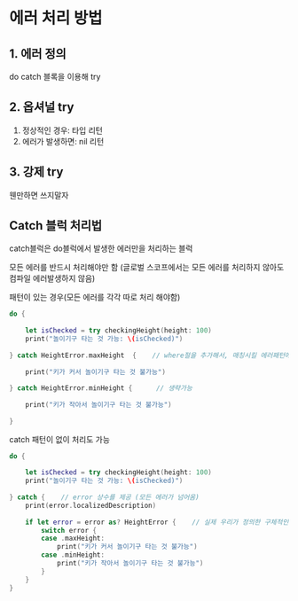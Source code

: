 # 에러 처리 방법

## 1. 에러 정의

do catch 블록을 이용해 try

## 2. 옵셔널 try

1. 정상적인 경우: 타입 리턴
2. 에러가 발생하면: nil 리턴

## 3. 강제 try

웬만하면 쓰지말자

## Catch 블럭 처리법
catch블럭은 do블럭에서 발생한 에러만을 처리하는 블럭

모든 에러를 반드시 처리해야만 함 (글로벌 스코프에서는 모든 에러를 처리하지 않아도 컴파일 에러발생하지 않음)

패턴이 있는 경우(모든 에러를 각각 따로 처리 해야함)

```swift
do {
    
    let isChecked = try checkingHeight(height: 100)
    print("놀이기구 타는 것 가능: \(isChecked)")
    
} catch HeightError.maxHeight  {    // where절을 추가해서, 매칭시킬 에러패턴에 조건을 추가할 수 있음
    
    print("키가 커서 놀이기구 타는 것 불가능")
    
} catch HeightError.minHeight {      // 생략가능
    
    print("키가 작아서 놀이기구 타는 것 불가능")
    
}
```

catch 패턴이 없이 처리도 가능

```swift
do {
    
    let isChecked = try checkingHeight(height: 100)
    print("놀이기구 타는 것 가능: \(isChecked)")
    
} catch {    // error 상수를 제공 (모든 에러가 넘어옴)
    print(error.localizedDescription)
    
    if let error = error as? HeightError {    // 실제 우리가 정의한 구체적인 에러 타입이 아니고, 에러 타입(프로토콜)이 넘어올 뿐
        switch error {
        case .maxHeight:
            print("키가 커서 놀이기구 타는 것 불가능")
        case .minHeight:
            print("키가 작아서 놀이기구 타는 것 불가능")
        }
    }
}
```